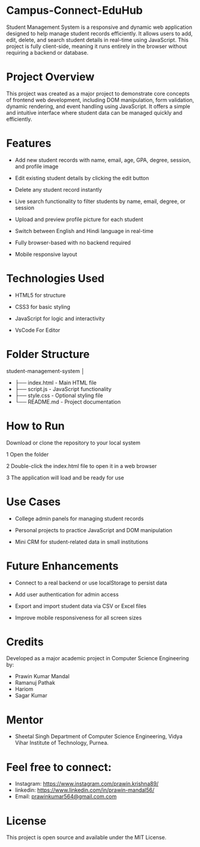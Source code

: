 # Campus-Connect-EduHub
Student Management System is a responsive and dynamic web application designed to help manage student records efficiently. It allows users to add, edit, delete, and search student details in real-time using JavaScript. This project is fully client-side, meaning it runs entirely in the browser without requiring a backend or database.

# Project Overview
This project was created as a major project to demonstrate core concepts of frontend web development, including DOM manipulation, form validation, dynamic rendering, and event handling using JavaScript. It offers a simple and intuitive interface where student data can be managed quickly and efficiently.

# Features
- Add new student records with name, email, age, GPA, degree, session, and profile image

- Edit existing student details by clicking the edit button

- Delete any student record instantly

- Live search functionality to filter students by name, email, degree, or session

- Upload and preview profile picture for each student

- Switch between English and Hindi language in real-time

- Fully browser-based with no backend required

- Mobile responsive layout

# Technologies Used
- HTML5 for structure

- CSS3 for basic styling

- JavaScript for logic and interactivity

- VsCode For Editor 

# Folder Structure
student-management-system
│
- ├── index.html - Main HTML file
- ├── script.js - JavaScript functionality
- ├── style.css - Optional styling file
- └── README.md - Project documentation

# How to Run
Download or clone the repository to your local system

1 Open the folder

2 Double-click the index.html file to open it in a web browser

3 The application will load and be ready for use

# Use Cases
- College admin panels for managing student records

- Personal projects to practice JavaScript and DOM manipulation

- Mini CRM for student-related data in small institutions

# Future Enhancements
- Connect to a real backend or use localStorage to persist data

- Add user authentication for admin access

- Export and import student data via CSV or Excel files

- Improve mobile responsiveness for all screen sizes

# Credits
Developed as a major academic project in Computer Science Engineering by:
- Prawin Kumar Mandal
- Ramanuj Pathak
- Hariom
- Sagar Kumar

# Mentor
- Sheetal Singh
Department of Computer Science Engineering, Vidya Vihar Institute of Technology, Purnea.

# Feel free to connect:

- Instagram: https://www.instagram.com/prawin.krishna89/
- linkedin: https://www.linkedin.com/in/prawin-mandal56/
- Email: prawinkumar564@gmail.com.com

# License
This project is open source and available under the MIT License.
